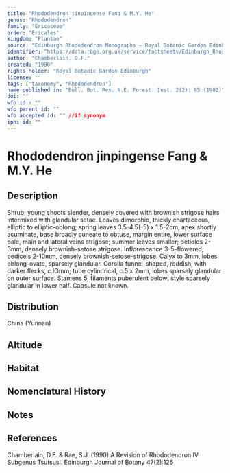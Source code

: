 ```yaml
---
title: "Rhododendron jinpingense Fang & M.Y. He"
genus: "Rhododendron"
family: "Ericaceae"
order: "Ericales"
kingdom: "Plantae"
source: "Edinburgh Rhododendron Monographs – Royal Botanic Garden Edinburgh"
identifier: "https://data.rbge.org.uk/service/factsheets/Edinburgh_Rhododendron_Monographs.xhtml"
author: "Chamberlain, D.F."
created: "1990"
rights holder: "Royal Botanic Garden Edinburgh"
license: ""
tags: ["taxonomy", "Rhododendron"]
name published in: "Bull. Bot. Res. N.E. Forest. Inst. 2(2): 85 (1982)"
doi: ""
wfo id : ""
wfo parent id: ""
wfo accepted id: "" //if synonym                      
ipni id: ""
---
```


                       

# Rhododendron jinpingense Fang & M.Y. He

## Description
Shrub; young shoots slender, densely covered with brownish strigose hairs intermixed with glandular setae. Leaves dimorphic, thickly chartaceous, elliptic to elliptic-oblong; spring leaves 3.5-4.5(-5) x 1.5-2cm, apex shortly acuminate, base broadly cuneate to obtuse, margin entire, lower surface pale, main and lateral veins strigose; summer leaves smaller; petioles 2-3mm, densely brownish-setose strigose. Inflorescence 3-5-flowered; pedicels 2-10mm, densely brownish-setose-strigose. Calyx to 3mm, lobes oblong-ovate, sparsely glandular. Corolla funnel-shaped, reddish, with darker flecks, c.lOmm; tube cylindrical, c.5 x 2mm, lobes sparsely glandular on outer surface. Stamens 5, filaments puberulent below; style sparsely glandular in lower half. Capsule not known.

## Distribution
China (Yunnan)

## Altitude


## Habitat


## Nomenclatural History

                       
## Notes


## References

Chamberlain, D.F. & Rae, S.J. (1990) A Revision of Rhododendron IV Subgenus Tsutsusi. Edinburgh Journal of Botany 47(2):126
